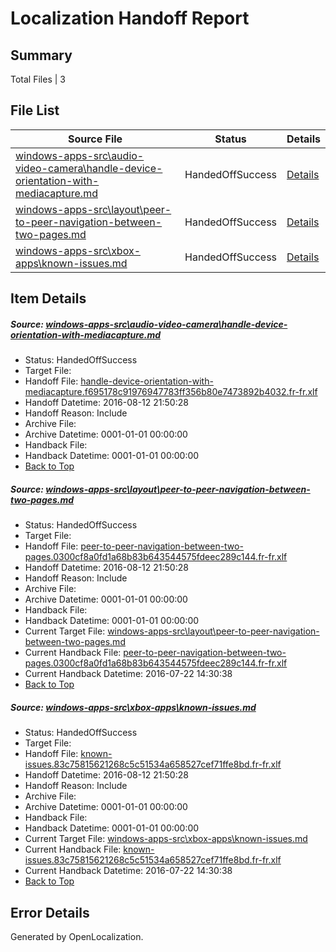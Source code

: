 # <a name='report-top'></a> Localization Handoff Report

## Summary
 Total Files | 3

## File List
 Source File | Status | Details 
 ----------- | ------ | ------- 
 [windows-apps-src\audio-video-camera\handle-device-orientation-with-mediacapture.md](https://github.com/Microsoft/windows-apps/blob/9f1d65d73bdf50697d75b0d57429aed66898e1b5/windows-apps-src/audio-video-camera/handle-device-orientation-with-mediacapture.md) | HandedOffSuccess | [Details](#eb6487e7f2c19a8227320c5a7f087e4b3c3c62701619)
 [windows-apps-src\layout\peer-to-peer-navigation-between-two-pages.md](https://github.com/Microsoft/windows-apps/blob/81972b1ec1b0d30c0d86049d814f8e4ed0236e73/windows-apps-src/layout/peer-to-peer-navigation-between-two-pages.md) | HandedOffSuccess | [Details](#4f0af9d1f40f393207c8506ddbb408a1949f28c24665)
 [windows-apps-src\xbox-apps\known-issues.md](https://github.com/Microsoft/windows-apps/blob/625358f03d69e95abbd0015e0fb3381bdf2bdc3d/windows-apps-src/xbox-apps/known-issues.md) | HandedOffSuccess | [Details](#39a34552df2793a5d012130ae5abe41f365ddee28051)

## Item Details
##### <a name='eb6487e7f2c19a8227320c5a7f087e4b3c3c62701619'></a> Source: [windows-apps-src\audio-video-camera\handle-device-orientation-with-mediacapture.md](https://github.com/Microsoft/windows-apps/blob/9f1d65d73bdf50697d75b0d57429aed66898e1b5/windows-apps-src/audio-video-camera/handle-device-orientation-with-mediacapture.md)
* Status: HandedOffSuccess
* Target File: 
* Handoff File: [handle-device-orientation-with-mediacapture.f695178c91976947783ff356b80e7473892b4032.fr-fr.xlf](https://github.com/Microsoft/WDG.handoff/blob/184d58db1a670f534ecaebc15eeba2c91eb5cbe4/ol-handoff/Microsoft/windows-apps.fr-fr/master/handle-device-orientation-with-mediacapture.f695178c91976947783ff356b80e7473892b4032.fr-fr.xlf)
* Handoff Datetime: 2016-08-12 21:50:28
* Handoff Reason: Include
* Archive File: 
* Archive Datetime: 0001-01-01 00:00:00
* Handback File: 
* Handback Datetime: 0001-01-01 00:00:00
* [Back to Top](#report-top)

##### <a name='4f0af9d1f40f393207c8506ddbb408a1949f28c24665'></a> Source: [windows-apps-src\layout\peer-to-peer-navigation-between-two-pages.md](https://github.com/Microsoft/windows-apps/blob/81972b1ec1b0d30c0d86049d814f8e4ed0236e73/windows-apps-src/layout/peer-to-peer-navigation-between-two-pages.md)
* Status: HandedOffSuccess
* Target File: 
* Handoff File: [peer-to-peer-navigation-between-two-pages.0300cf8a0fd1a68b83b643544575fdeec289c144.fr-fr.xlf](https://github.com/Microsoft/WDG.handoff/blob/184d58db1a670f534ecaebc15eeba2c91eb5cbe4/ol-handoff/Microsoft/windows-apps.fr-fr/master/peer-to-peer-navigation-between-two-pages.0300cf8a0fd1a68b83b643544575fdeec289c144.fr-fr.xlf)
* Handoff Datetime: 2016-08-12 21:50:28
* Handoff Reason: Include
* Archive File: 
* Archive Datetime: 0001-01-01 00:00:00
* Handback File: 
* Handback Datetime: 0001-01-01 00:00:00
* Current Target File: [windows-apps-src\layout\peer-to-peer-navigation-between-two-pages.md](https://github.com/Microsoft/windows-apps.fr-fr/blob/402eb0dc49711783fdbd768a93aa5456388b34d9/windows-apps-src/layout/peer-to-peer-navigation-between-two-pages.md)
* Current Handback File: [peer-to-peer-navigation-between-two-pages.0300cf8a0fd1a68b83b643544575fdeec289c144.fr-fr.xlf](https://github.com/Microsoft/WDG.handback/blob/e8019a4155f189676550d9d336a37921a9040b0d/ol-handback/Microsoft/windows-apps.fr-fr/master/peer-to-peer-navigation-between-two-pages.0300cf8a0fd1a68b83b643544575fdeec289c144.fr-fr.xlf)
* Current Handback Datetime: 2016-07-22 14:30:38
* [Back to Top](#report-top)

##### <a name='39a34552df2793a5d012130ae5abe41f365ddee28051'></a> Source: [windows-apps-src\xbox-apps\known-issues.md](https://github.com/Microsoft/windows-apps/blob/625358f03d69e95abbd0015e0fb3381bdf2bdc3d/windows-apps-src/xbox-apps/known-issues.md)
* Status: HandedOffSuccess
* Target File: 
* Handoff File: [known-issues.83c75815621268c5c51534a658527cef71ffe8bd.fr-fr.xlf](https://github.com/Microsoft/WDG.handoff/blob/184d58db1a670f534ecaebc15eeba2c91eb5cbe4/ol-handoff/Microsoft/windows-apps.fr-fr/master/known-issues.83c75815621268c5c51534a658527cef71ffe8bd.fr-fr.xlf)
* Handoff Datetime: 2016-08-12 21:50:28
* Handoff Reason: Include
* Archive File: 
* Archive Datetime: 0001-01-01 00:00:00
* Handback File: 
* Handback Datetime: 0001-01-01 00:00:00
* Current Target File: [windows-apps-src\xbox-apps\known-issues.md](https://github.com/Microsoft/windows-apps.fr-fr/blob/402eb0dc49711783fdbd768a93aa5456388b34d9/windows-apps-src/xbox-apps/known-issues.md)
* Current Handback File: [known-issues.83c75815621268c5c51534a658527cef71ffe8bd.fr-fr.xlf](https://github.com/Microsoft/WDG.handback/blob/e8019a4155f189676550d9d336a37921a9040b0d/ol-handback/Microsoft/windows-apps.fr-fr/master/known-issues.83c75815621268c5c51534a658527cef71ffe8bd.fr-fr.xlf)
* Current Handback Datetime: 2016-07-22 14:30:38
* [Back to Top](#report-top)


## Error Details

Generated by OpenLocalization.

